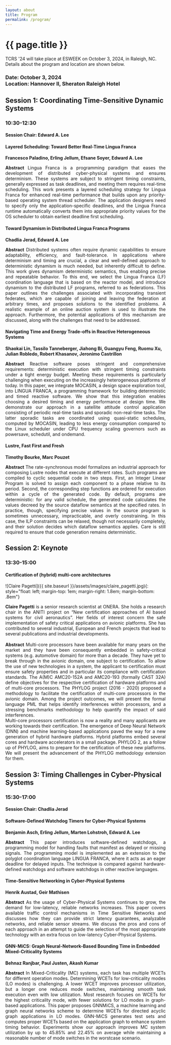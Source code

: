 ```yaml
---
layout: about
title: Program
permalink: /program/
---
```


# {{ page.title }}

TCRS '24 will take place at ESWEEK on October 3, 2024, in Raleigh, NC.
Details about the program and location are shown below.

### Date: October 3, 2024 <br> Location: Hannover II, Sheraton Raleigh Hotel

## Session 1: Coordinating Time-Sensitive Dynamic Systems
### 10:30-12:30
#### Session Chair: Edward A. Lee
#### Layered Scheduling: Toward Better Real-Time Lingua Franca
**Francesco Paladino, Erling Jellum, Efsane Soyer, Edward A. Lee**
<div style="text-align: justify">
<b>Abstract</b> Lingua Franca is a programming paradigm that eases the development of distributed cyber-physical systems and ensures determinism. These systems are subject to stringent timing constraints, generally expressed as task deadlines, and meeting them requires real-time scheduling. This work presents a layered scheduling strategy for Lingua Franca for enhanced real-time performance that builds upon any priority-based operating system thread scheduler. The application designers need to specify only the application-specific deadlines, and the Lingua Franca runtime automatically converts them into appropriate priority values for the OS scheduler to obtain earliest deadline first scheduling.
</div>

#### Toward Dynamism in Distributed Lingua Franca Programs
**Chadlia Jerad, Edward A. Lee**
<div style="text-align: justify">
<b>Abstract</b> Distributed systems often require dynamic capabilities to ensure adaptability, efficiency, and fault-tolerance. In applications where determinism and timing are crucial, a clear and well-defined approach to deterministic dynamism is much needed, but inherently difficult to define. This work gives dynamism deterministic semantics, thus enabling precise and repeatable behavior. To this end, we select the Lingua Franca (LF) coordination language that is based on the reactor model, and introduce dynamism to the distributed LF programs, referred to as federations. This paper outlines the challenges associated with incorporating transient federates, which are capable of joining and leaving the federation at arbitrary times, and proposes solutions to the identified problems. A realistic example of an online auction system is used to illustrate the approach. Furthermore, the potential applications of this mechanism are discussed, along with the challenges that need to be addressed.
</div>

#### Navigating Time and Energy Trade-offs in Reactive Heterogeneous Systems
**Shaokai Lin, Tassilo Tanneberger, Jiahong Bi, Guangyu Feng, Ruomu Xu, Julian Robledo, Robert Khasanov, Jeronimo Castrillon**
<div style="text-align: justify">
<b>Abstract</b> Reactive software poses stringent and comprehensive requirements: deterministic execution with stringent timing constraints under a tight energy budget. Meeting these requirements is particularly challenging when executing on the increasingly heterogeneous platforms of today. In this paper, we integrate MOCASIN, a design space exploration tool, into LINGUA FRANCA, a programming framework for building deterministic and timed reactive software. We show that this integration enables choosing a desired timing and energy performance at design time. We demonstrate our approach in a satellite attitude control application consisting of periodic real-time tasks and sporadic non-real-time tasks. The latter sporadic tasks are coordinated using quasi-static schedules, computed by MOCASIN, leading to less energy consumption compared to the Linux scheduler under CPU frequency scaling governors such as powersave, schedutil, and ondemand.
</div>

#### Lustre, Fast First and Fresh
**Timothy Bourke, Marc Pouzet**
<div style="text-align: justify">
<b>Abstract</b> The rate-synchronous model formalizes an industrial approach for composing Lustre nodes that execute at different rates. Such programs are compiled to cyclic sequential code in two steps. First, an Integer Linear Program is solved to assign each component to a phase relative to its period. Second, the corresponding step functions are ordered for execution within a cycle of the generated code. By default, programs are deterministic: for any valid schedule, the generated code calculates the values decreed by the source dataflow semantics at the specified rates. In practice, though, specifying precise values in the source program is sometimes unnecessary, impracticable, and overly constraining. In this case, the ILP constraints can be relaxed, though not necessarily completely, and their solution decides which dataflow semantics applies. Care is still required to ensure that code generation remains deterministic.
</div>


## Session 2: Keynote
### 13:30-15:00
#### Certification of (hybrid) multi-core architectures
![Claire Pagetti]({{ site.baseurl }}/assets/images/claire_pagetti.jpg){: style="float: left; margin-top: 1em; margin-right: 1.8em; margin-bottom: .8em"}
<div style="text-align: justify">
<b>Claire Pagetti</b> is a senior research scientist at ONERA. She
holds a research chair in the ANITI project on “New certification
approaches of AI based systems for civil aeronautics”. Her fields of
interest concern the safe implementation of safety critical applications
on avionic platforms. She has contributed to several industrial,
European and French projects that lead to several publications and
industrial developments.

</div>
<br/>
<div style="text-align: justify">
<b>Abstract</b> Multi-core processors have been available for many years on the market and they have been consequently embedded in safety-critical systems (e.g. automotive domain) for more than a decade. They have yet to break through in the avionic domain, one subject to certification. To allow the use of new technologies in a system, the applicant to certification must ensure safety properties and in particular its compliance with certification standards. The A(M)C AMC20-152A and AMC20-193 (formally CAST 32A) define objectives for the respective certification of hardware platforms and of multi-core processors. The PHYLOG project (2016 - 2020) proposed a methodology to facilitate the certification of multi-core processors in the avionic domain. Among the project outcomes, we will present the formal language PML that helps identify interferences within processors, and a stressing benchmarks methodology to help quantify the impact of said interferences.
<br>
Multi-core processors certification is now a reality and many applicants are working towards their certification. The emergence of Deep Neural Network (DNN) and machine learning-based applications paved the way for a new generation of hybrid hardware platforms. Hybrid platforms embed several cores and hardware accelerators in a small package. PHYLOG 2, as a follow up of PHYLOG, aims to prepare for the certification of these new platforms. We will present the advancement of the PHYLOG methodology extension for them.
</div>

## Session 3: Timing Challenges in Cyber-Physical Systems
### 15:30-17:00
#### Session Chair: Chadlia Jerad
#### Software-Defined Watchdog Timers for Cyber-Physical Systems
**Benjamin Asch, Erling Jellum, Marten Lohstroh, Edward A. Lee**
<div style="text-align: justify">
<b>Abstract</b> This paper introduces software-defined watchdogs, a
programming model for handling faults that manifest as delayed
or missing signals. The programming model is implemented
as an extension to the polyglot coordination language LINGUA
FRANCA, where it acts as an eager deadline for delayed inputs.
The technique is compared against hardware-defined watchdogs
and software watchdogs in other reactive languages.
</div>

#### Time-Sensitive Networking in Cyber-Physical Systems
**Henrik Austad, Geir Mathisen**
<div style="text-align: justify">
<b>Abstract</b> As the usage of Cyber-Physical Systems continues to grow, the demand for low-latency, reliable networks increases. This paper covers available traffic control mechanisms in Time Sensitive Networks and discusses how they can provide strict latency guarantees, analyzable networks, and reliable sensor streams. We discuss the pros and cons of each approach in an attempt to guide the selection of the most appropriate technology with an extra focus on low-latency Cyber-Physical Systems.
</div>

#### GNN-MiCS: Graph Neural-Network-Based Bounding Time in Embedded Mixed-Criticality Systems
**Behnaz Ranjbar, Paul Justen, Akash Kumar**
<div style="text-align: justify">
<b>Abstract</b> In Mixed-Criticality (MC) systems, each task has multiple WCETs for different operation modes. Determining WCETs for low-criticality modes (LO modes) is challenging. A lower WCET improves processor utilization, but a longer one reduces mode switches, maintaining smooth task execution even with low utilization. Most research focuses on WCETs for the highest criticality mode, with fewer solutions for LO modes in graph-based applications. This paper proposes GNNMiCS, a machine learning and graph neural networks scheme to determine WCETs for directed acyclic graph applications in LO modes. GNN-MiCS generates test sets and computes proper WCETs based on the application graph to enhance system timing behavior. Experiments show our approach improves MC system utilization by up to 45.85% and 22.45% on average while maintaining a reasonable number of mode switches in the worstcase scenario.
</div>
